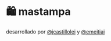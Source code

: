 # 🛍️ mastampa
desarrollado por [@jcastillolei](https://www.github.com/jcastillolei) y [@emeitiai](https://www.github.com/emeitiai)
